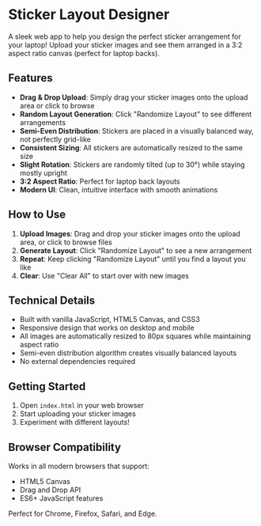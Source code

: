 # Sticker Layout Designer

A sleek web app to help you design the perfect sticker arrangement for your laptop! Upload your sticker images and see them arranged in a 3:2 aspect ratio canvas (perfect for laptop backs).

## Features

- **Drag & Drop Upload**: Simply drag your sticker images onto the upload area or click to browse
- **Random Layout Generation**: Click "Randomize Layout" to see different arrangements
- **Semi-Even Distribution**: Stickers are placed in a visually balanced way, not perfectly grid-like
- **Consistent Sizing**: All stickers are automatically resized to the same size
- **Slight Rotation**: Stickers are randomly tilted (up to 30°) while staying mostly upright
- **3:2 Aspect Ratio**: Perfect for laptop back layouts
- **Modern UI**: Clean, intuitive interface with smooth animations

## How to Use

1. **Upload Images**: Drag and drop your sticker images onto the upload area, or click to browse files
2. **Generate Layout**: Click "Randomize Layout" to see a new arrangement
3. **Repeat**: Keep clicking "Randomize Layout" until you find a layout you like
4. **Clear**: Use "Clear All" to start over with new images

## Technical Details

- Built with vanilla JavaScript, HTML5 Canvas, and CSS3
- Responsive design that works on desktop and mobile
- All images are automatically resized to 80px squares while maintaining aspect ratio
- Semi-even distribution algorithm creates visually balanced layouts
- No external dependencies required

## Getting Started

1. Open `index.html` in your web browser
2. Start uploading your sticker images
3. Experiment with different layouts!

## Browser Compatibility

Works in all modern browsers that support:
- HTML5 Canvas
- Drag and Drop API
- ES6+ JavaScript features

Perfect for Chrome, Firefox, Safari, and Edge. 